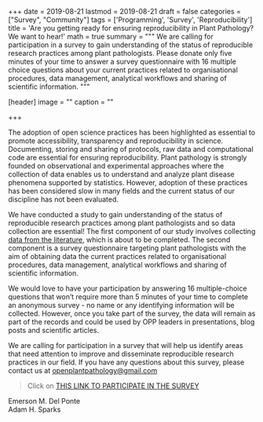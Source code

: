+++
date = 2019-08-21
lastmod = 2019-08-21
draft = false
categories = ["Survey", "Community"]
tags = ['Programming', 'Survey', 'Reproducibility']
title = 'Are you getting ready for ensuring reproducibility in Plant Pathology? We want to hear!'
math = true
summary = """
We are calling for participation in a survey to gain understanding of the status of reproducible research practices among plant pathologists. Please donate only five minutes of your time to answer a survey questionnaire with 16 multiple choice questions about your current practices related to organisational procedures, data management, analytical workflows and sharing of scientific information.
"""
 
[header]
image = ""
caption = ""

+++

The adoption of open science practices has been highlighted as essential to promote accessibility, transparency and reproducibility in science. Documenting, storing and sharing of protocols, raw data and computational code are essential for ensuring reproducibility. Plant pathology is strongly founded on observational and experimental approaches where the collection of data enables us to understand and analyze plant disease phenomena supported by statistics. However, adoption of these practices has been considered slow in many fields and the current status of our discipline has not been evaluated.  

We have conducted a study to gain understanding of the status of reproducible research practices among plant pathologists and so data collection are essential! The first component of our study involves collecting [data from the literature](https://speakerdeck.com/adamhsparks/whats-so-open-about-plant-pathology), which is about to be completed. The second component is a survey questionnaire targeting plant pathologists with the aim of obtaining data the current practices related to organisational procedures, data management, analytical workflows and sharing of scientific information.

We would love to have your participation by answering 16 multiple-choice questions that won’t require more than 5 minutes of your time to complete an anonymous survey - no name or any identifying information will be collected. However, once you take part of the survey, the data will remain as part of the records and could be used by OPP leaders in presentations, blog posts and scientific articles. 

We are calling for participation in a survey that will help us identify areas that need attention to improve and disseminate reproducible research practices in our field. If you have any questions about this survey, please contact us at openplantpathology@gmail.com

> Click on [THIS LINK TO PARTICIPATE IN THE SURVEY](https://forms.gle/yyzQmp5qwfYR6TFm6)  


Emerson M. Del Ponte   
Adam H. Sparks


